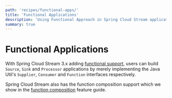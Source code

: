 ```yaml
---
path: 'recipes/functional-apps/'
title: 'Functional Applications'
description: 'Using Functional Approach in Spring Cloud Stream applications'
summary: true
---
```


# Functional Applications

With Spring Cloud Stream 3.x adding [functional support](https://cloud.spring.io/spring-cloud-static/spring-cloud-stream/current/reference/html/spring-cloud-stream.html#spring-cloud-stream-overview-producing-consuming-messages), users can build `Source`, `Sink` and `Processor` applications by merely implementing the Java Util's `Supplier`, `Consumer` and `Function` interfaces respectively.

Spring Cloud Stream also has the function composition support which we show in the [function composition](%currentPath%/feature-guides/streams/function-composition) feature guide.
